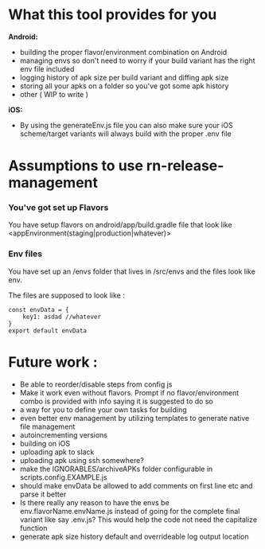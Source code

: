 # What this tool provides for you

**Android:**
- building the proper flavor/environment combination on Android
- managing envs so don't need to worry if your build variant has the right env file included
- logging history of apk size per build variant and diffing apk size
- storing all your apks on a folder so you've got some apk history
- other ( WIP to write )

**iOS:**
- By using the generateEnv.js file you can also make sure your iOS scheme/target variants will always build with the proper .env file

# Assumptions to use rn-release-management

### You've got set up Flavors
You have setup flavors on android/app/build.gradle file that look like
<appName><appEnvironment(staging|production|whatever)>

### Env files
You have set up an /envs folder that lives in /src/envs and the files look like
env.<appName><appEnvironment>

The files are supposed to look like :

```
const envData = {
    key1: asdad //whatever
}
export default envData
```

# Future work :

- Be able to reorder/disable steps from config js
- Make it work even without flavors. Prompt if no flavor/environment combo is provided with info
saying it is suggested to do so
- a way for you to define your own tasks for building
- even better env management by utilizing templates to generate native file management
- autoincrementing versions
- building on iOS
- uploading apk to slack
- uploading apk using ssh somewhere?
- make the IGNORABLES/archiveAPKs folder configurable in scripts.config.EXAMPLE.js
- should make envData be allowed to add comments on first line etc and parse it better
- Is there really any reason to have the envs be env.flavorName.envName.js instead of going for the complete final variant like say <appName><envName>.env.js? This would help the code not need the capitalize function
- generate apk size history default and overrideable log output location